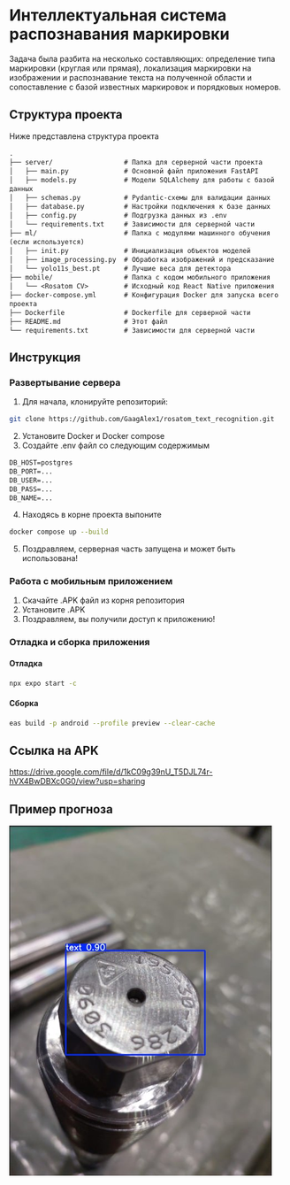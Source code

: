 # Интеллектуальная система распознавания маркировки

Задача была разбита на несколько составляющих: определение типа маркировки (круглая или прямая), локализация маркировки на изображении и распознавание текста на полученной области и сопоставление с базой известных маркировок и порядковых номеров.

## Структура проекта

Ниже представлена структура проекта

```plaintext
.
├── server/                  # Папка для серверной части проекта
│   ├── main.py              # Основной файл приложения FastAPI
│   ├── models.py            # Модели SQLAlchemy для работы с базой данных
│   ├── schemas.py           # Pydantic-схемы для валидации данных
│   ├── database.py          # Настройки подключения к базе данных
│   ├── config.py            # Подгрузка данных из .env
│   └── requirements.txt     # Зависимости для серверной части
├── ml/                      # Папка с модулями машинного обучения (если используется)
│   ├── init.py              # Инициализация объектов моделей
│   ├── image_processing.py  # Обработка изображений и предсказание
│   └── yolo11s_best.pt      # Лучшие веса для детектора       
├── mobile/                  # Папка с кодом мобильного приложения
│   └── <Rosatom CV>         # Исходный код React Native приложения
├── docker-compose.yml       # Конфигурация Docker для запуска всего проекта
├── Dockerfile               # Dockerfile для серверной части
├── README.md                # Этот файл
└── requirements.txt         # Зависимости для серверной части
```
## Инструкция

### Развертывание сервера
1. Для начала, клонируйте репозиторий:

```bash
git clone https://github.com/GaagAlex1/rosatom_text_recognition.git
```

2. Установите Docker и Docker compose
3. Создайте .env файл со следующим содержимым
```plaintext
DB_HOST=postgres
DB_PORT=...
DB_USER=...
DB_PASS=...
DB_NAME=...
```
4. Находясь в корне проекта выпоните
```bash
docker compose up --build
```
5. Поздравляем, серверная часть запущена и может быть использована!

### Работа с мобильным приложением

1. Скачайте .APK файл из корня репозитория
2. Установите .APK
3. Поздравляем, вы получили доступ к приложению!

### Отладка и сборка приложения
#### Отладка
```bash
npx expo start -c
```

#### Сборка
```bash
eas build -p android --profile preview --clear-cache
```

## Ссылка на APK
https://drive.google.com/file/d/1kC09g39nU_T5DJL74r-hVX4BwDBXc0G0/view?usp=sharing

## Пример прогноза 
![Прогноз на радиальной детали](https://github.com/GaagAlex1/rosatom_text_recognition/blob/main/example.jpg)
